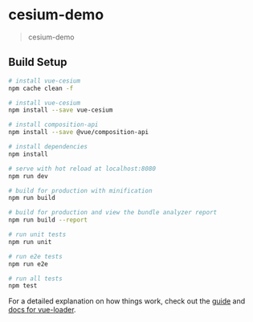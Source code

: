 # cesium-demo

> cesium-demo

## Build Setup

``` bash
# install vue-cesium
npm cache clean -f

# install vue-cesium
npm install --save vue-cesium

# install composition-api
npm install --save @vue/composition-api

# install dependencies
npm install

# serve with hot reload at localhost:8080
npm run dev

# build for production with minification
npm run build

# build for production and view the bundle analyzer report
npm run build --report

# run unit tests
npm run unit

# run e2e tests
npm run e2e

# run all tests
npm test
```

For a detailed explanation on how things work, check out the [guide](http://vuejs-templates.github.io/webpack/) and [docs for vue-loader](http://vuejs.github.io/vue-loader).
